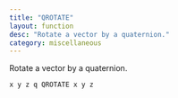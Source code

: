 ```yaml
---
title: "QROTATE"
layout: function
desc: "Rotate a vector by a quaternion."
category: miscellaneous
---
```


Rotate a vector by a quaternion.

```
x y z q QROTATE x y z
```